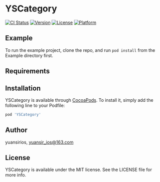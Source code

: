 # YSCategory

[![CI Status](https://img.shields.io/travis/yuansirios/YSCategory.svg?style=flat)](https://travis-ci.org/yuansirios/YSCategory)
[![Version](https://img.shields.io/cocoapods/v/YSCategory.svg?style=flat)](https://cocoapods.org/pods/YSCategory)
[![License](https://img.shields.io/cocoapods/l/YSCategory.svg?style=flat)](https://cocoapods.org/pods/YSCategory)
[![Platform](https://img.shields.io/cocoapods/p/YSCategory.svg?style=flat)](https://cocoapods.org/pods/YSCategory)

## Example

To run the example project, clone the repo, and run `pod install` from the Example directory first.

## Requirements

## Installation

YSCategory is available through [CocoaPods](https://cocoapods.org). To install
it, simply add the following line to your Podfile:

```ruby
pod 'YSCategory'
```

## Author

yuansirios, yuansir_ios@163.com

## License

YSCategory is available under the MIT license. See the LICENSE file for more info.
